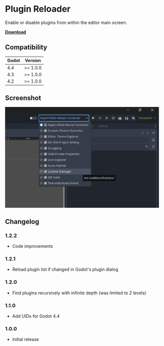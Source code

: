 # Plugin Reloader

Enable or disable plugins from within the editor main screen.

[**Download**](https://github.com/kenyoni-software/godot-addons/releases)

## Compatibility

| Godot | Version  |
|-------|----------|
| 4.4   | >= 1.0.0 |
| 4.3   | >= 1.0.0 |
| 4.2   | >= 1.0.0 |

## Screenshot

![plugin reloader screenshot](plugin_reloader/plugin_reloader.png "Plugin Reloader")

## Changelog

### 1.2.2

- Code improvements

### 1.2.1

- Reload plugin list if changed in Godot's plugin dialog

### 1.2.0

- Find plugins recursively with infinite depth (was limited to 2 levels)

### 1.1.0

- Add UIDs for Godot 4.4

### 1.0.0

- Initial release
